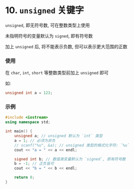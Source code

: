 # 10. `unsigned` 关键字

`unsigned`, 即无符号数, 可在整数类型上使用

未指明符号的变量默认为 `signed`, 即有符号数

加上 `unsigned` 后, 将不能表示负数, 但可以表示更大范围的正数

### 使用

在 `char`, `int`, `short` 等整数类型前加上 `unsigned` 即可

如:

```cpp
unsigned int a = 123;
```

### 示例

```cpp
#include <iostream>
using namespace std;

int main() {
	unsigned a; // unsigned 默认为 `int` 类型
	a = 1; // 必须为非负
	// scanf("%u", &a); // unsigned 类型的格式化字符: `%u`
	cout << "a = " << a << endl;

	signed int b; // 数值类变量默认为 `signed`, 即有符号数
	b = -1; // 正负皆可
	cout << "b = " << b << endl;

	return 0;
}
```